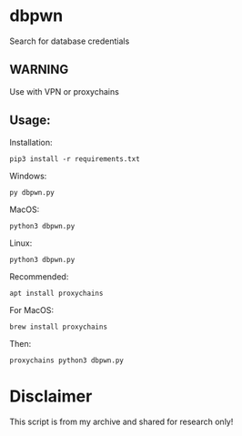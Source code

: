 # dbpwn
Search for database credentials

## WARNING
Use with VPN or proxychains

## Usage:

Installation:
```Shell
pip3 install -r requirements.txt
```

Windows:
```Shell
py dbpwn.py
```
MacOS:
```Shell
python3 dbpwn.py
```
Linux:
```Shell
python3 dbpwn.py
```

Recommended:
```Shell
apt install proxychains
```

For MacOS:
```Shell
brew install proxychains
```

Then:
```Shell
proxychains python3 dbpwn.py
```

# Disclaimer
This script is from my archive and shared for research only!
